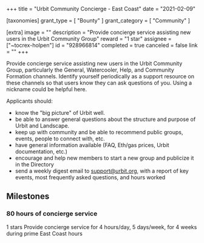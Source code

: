 +++
title = "Urbit Community Concierge - East Coast"
date = "2021-02-09"

[taxonomies]
grant_type = [ "Bounty" ]
grant_category = [ "Community" ]

[extra]
image = ""
description = "Provide concierge service assisting new users in the Urbit Community Group"
reward = "1 star"
assignee = ["~tocrex-holpen"]
id = "928966814"
completed = true
canceled = false
link = ""
+++

Provide concierge service assisting new users in the Urbit Community Group, particularly the General, Watercooler, Help, and Community Formation channels. Identify yourself periodically as a support resource on these channels so that users know they can ask questions of you. Using a nickname could be helpful here.

Applicants should:

- know the "big picture" of Urbit well.
- be able to answer general questions about the structure and purpose of Urbit and Landscape.
- keep up with community and be able to recommend public groups, events, people to connect with, etc.
- have general information available (FAQ, Eth/gas prices, Urbit documentation, etc.)
- encourage and help new members to start a new group and publicize it in the Directory
- send a weekly digest email to support@urbit.org, with a report of key events, most frequently asked questions, and hours worked

## Milestones

### 80 hours of concierge service

1 stars
Provide concierge service for 4 hours/day, 5 days/week, for 4 weeks during prime East Coast hours
